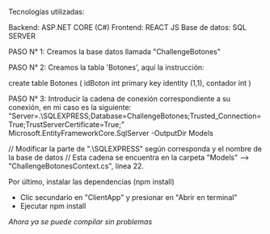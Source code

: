 Tecnologías utilizadas:

Backend: ASP.NET CORE (C#)
Frontend: REACT JS
Base de datos: SQL SERVER

PASO N° 1:
Creamos la base datos llamada "ChallengeBotones"

PASO N° 2:
Creamos la tabla 'Botones', aquí la instrucción:

create table Botones
(
idBoton int primary key identity (1,1),
contador int
)

PASO N° 3:
Introducir la cadena de conexión correspondiente a su conexión, en mi caso es la siguiente:
"Server=.\SQLEXPRESS;Database=ChallengeBotones;Trusted_Connection=True;TrustServerCertificate=True;" Microsoft.EntityFrameworkCore.SqlServer -OutputDir Models

// Modificar la parte de ".\SQLEXPRESS" según corresponda y el nombre de la base de datos 
// Esta cadena se encuentra en la carpeta "Models" --> "ChallengeBotonesContext.cs", línea 22.

Por último, instalar las dependencias (npm install)
- Clic secundario en "ClientApp" y presionar en "Abrir en terminal"
- Ejecutar npm install

*Ahora ya se puede compilar sin problemas*


